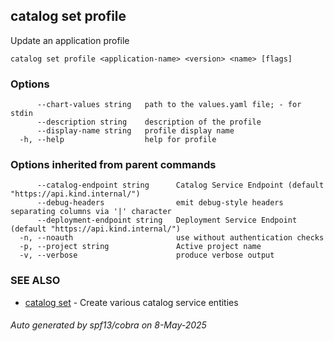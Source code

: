 ## catalog set profile

Update an application profile

```
catalog set profile <application-name> <version> <name> [flags]
```

### Options

```
      --chart-values string   path to the values.yaml file; - for stdin
      --description string    description of the profile
      --display-name string   profile display name
  -h, --help                  help for profile
```

### Options inherited from parent commands

```
      --catalog-endpoint string      Catalog Service Endpoint (default "https://api.kind.internal/")
      --debug-headers                emit debug-style headers separating columns via '|' character
      --deployment-endpoint string   Deployment Service Endpoint (default "https://api.kind.internal/")
  -n, --noauth                       use without authentication checks
  -p, --project string               Active project name
  -v, --verbose                      produce verbose output
```

### SEE ALSO

* [catalog set](catalog_set.md)	 - Create various catalog service entities

###### Auto generated by spf13/cobra on 8-May-2025
